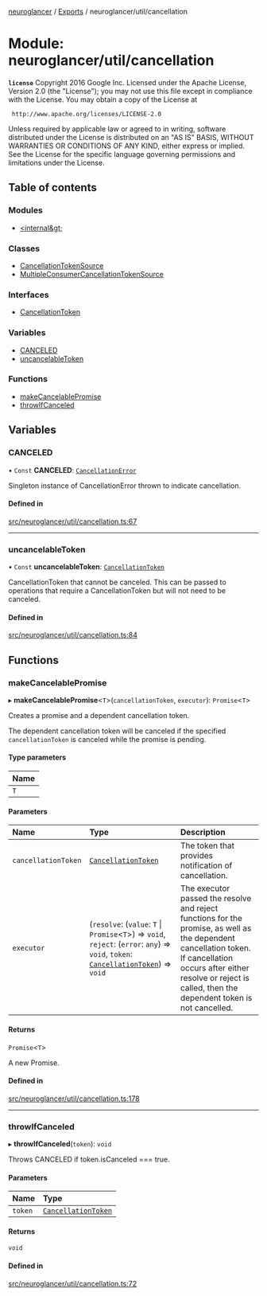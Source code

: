 [neuroglancer](../README.md) / [Exports](../modules.md) / neuroglancer/util/cancellation

# Module: neuroglancer/util/cancellation

**`license`**
Copyright 2016 Google Inc.
Licensed under the Apache License, Version 2.0 (the "License");
you may not use this file except in compliance with the License.
You may obtain a copy of the License at

     http://www.apache.org/licenses/LICENSE-2.0

Unless required by applicable law or agreed to in writing, software
distributed under the License is distributed on an "AS IS" BASIS,
WITHOUT WARRANTIES OR CONDITIONS OF ANY KIND, either express or implied.
See the License for the specific language governing permissions and
limitations under the License.

## Table of contents

### Modules

- [&lt;internal\&gt;](neuroglancer_util_cancellation._internal_.md)

### Classes

- [CancellationTokenSource](../classes/neuroglancer_util_cancellation.CancellationTokenSource.md)
- [MultipleConsumerCancellationTokenSource](../classes/neuroglancer_util_cancellation.MultipleConsumerCancellationTokenSource.md)

### Interfaces

- [CancellationToken](../interfaces/neuroglancer_util_cancellation.CancellationToken.md)

### Variables

- [CANCELED](neuroglancer_util_cancellation.md#canceled)
- [uncancelableToken](neuroglancer_util_cancellation.md#uncancelabletoken)

### Functions

- [makeCancelablePromise](neuroglancer_util_cancellation.md#makecancelablepromise)
- [throwIfCanceled](neuroglancer_util_cancellation.md#throwifcanceled)

## Variables

### CANCELED

• `Const` **CANCELED**: [`CancellationError`](../classes/neuroglancer_util_cancellation._internal_.CancellationError.md)

Singleton instance of CancellationError thrown to indicate cancellation.

#### Defined in

[src/neuroglancer/util/cancellation.ts:67](https://github.com/ActiveBrainAtlas2/neuroglancer/blob/034b457d/src/neuroglancer/util/cancellation.ts#L67)

___

### uncancelableToken

• `Const` **uncancelableToken**: [`CancellationToken`](../interfaces/neuroglancer_util_cancellation.CancellationToken.md)

CancellationToken that cannot be canceled.  This can be passed to operations that require a
CancellationToken but will not need to be canceled.

#### Defined in

[src/neuroglancer/util/cancellation.ts:84](https://github.com/ActiveBrainAtlas2/neuroglancer/blob/034b457d/src/neuroglancer/util/cancellation.ts#L84)

## Functions

### makeCancelablePromise

▸ **makeCancelablePromise**<`T`\>(`cancellationToken`, `executor`): `Promise`<`T`\>

Creates a promise and a dependent cancellation token.

The dependent cancellation token will be canceled if the specified `cancellationToken` is
canceled while the promise is pending.

#### Type parameters

| Name |
| :------ |
| `T` |

#### Parameters

| Name | Type | Description |
| :------ | :------ | :------ |
| `cancellationToken` | [`CancellationToken`](../interfaces/neuroglancer_util_cancellation.CancellationToken.md) | The token that provides notification of cancellation. |
| `executor` | (`resolve`: (`value`: `T` \| `Promise`<`T`\>) => `void`, `reject`: (`error`: `any`) => `void`, `token`: [`CancellationToken`](../interfaces/neuroglancer_util_cancellation.CancellationToken.md)) => `void` | The executor passed the resolve and reject functions for the promise, as well as the dependent cancellation token.  If cancellation occurs after either resolve or reject is called, then the dependent token is not cancelled. |

#### Returns

`Promise`<`T`\>

A new Promise.

#### Defined in

[src/neuroglancer/util/cancellation.ts:178](https://github.com/ActiveBrainAtlas2/neuroglancer/blob/034b457d/src/neuroglancer/util/cancellation.ts#L178)

___

### throwIfCanceled

▸ **throwIfCanceled**(`token`): `void`

Throws CANCELED if token.isCanceled === true.

#### Parameters

| Name | Type |
| :------ | :------ |
| `token` | [`CancellationToken`](../interfaces/neuroglancer_util_cancellation.CancellationToken.md) |

#### Returns

`void`

#### Defined in

[src/neuroglancer/util/cancellation.ts:72](https://github.com/ActiveBrainAtlas2/neuroglancer/blob/034b457d/src/neuroglancer/util/cancellation.ts#L72)
